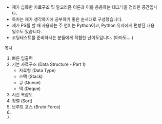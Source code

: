 <ul>
  <li>제가 습득한 자료구조 및 알고리즘 이론과 이를 응용하는 테크닉을 정리한 공간입니다.</li>
  <li>목차는 제가 생각하기에 공부하기 좋은 순서대로 구성했습니다.</li>
  <li>제가 PS를 할 때 사용하는 주 언어는 Python이고, Python 유저에게 편향된 내용일수도 있습니다. </li>
  <li>코딩테스트를 준비하시는 분들에게 적합한 난이도입니다. (아마도....) </li>
</ul>

목차
<ol>
  <li> 빠른 입출력 </li>
  <li> 기본 자료구조 (Data Structure - Part 1)
    <ul>
      <li>자료형 (Data Type) </li>
      <li>스택 (Stack) </li>
      <li>큐 (Queue) </li>
      <li>덱 (Deque) </li>
    </ul>
  </li>
  <li> 시간 복잡도 </li>
  <li> 정렬 (Sort) </li>
  <li> 브루트 포스 (Brute Force)</li>
  <li> </li>
  <li> </li>
  
</ol>
